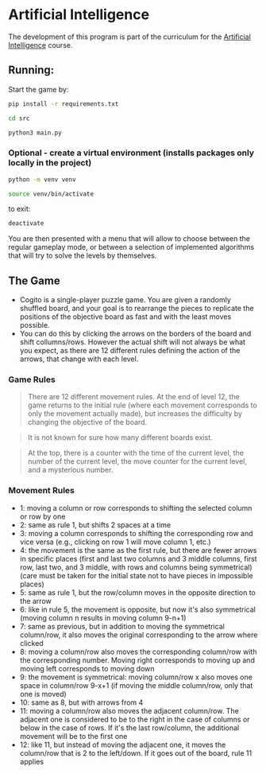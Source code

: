 # Artificial Intelligence

The development of this program is part of the curriculum for the [Artificial Intelligence](https://sigarra.up.pt/feup/en/ucurr_geral.ficha_uc_view?pv_ocorrencia_id=520334) course.

## Running:
Start the game by:

```sh
pip install -r requirements.txt
```

```sh
cd src
```

```sh
python3 main.py
```

### Optional - create a virtual environment (installs packages only locally in the project)

```sh
python -m venv venv
```
```sh
source venv/bin/activate
```

to exit: 

```sh
deactivate
```

You are then presented with a menu that will allow to choose between the regular gameplay mode, or between a selection of implemented algorithms that will try to solve the levels by themselves.

## The Game

- Cogito is a single-player puzzle game. You are given a randomly shuffled board, and your goal is to rearrange the pieces to replicate the positions of the objective board as fast and with the least moves possible.
- You can do this by clicking the arrows on the borders of the board and shift collumns/rows. However the actual shift will not always be what you expect, as there are 12 different rules defining the action of the arrows, that change with each level.

### Game Rules
> There are 12 different movement rules. At the end of level 12, the game returns to the initial rule (where each movement corresponds to only the movement actually made), but increases the difficulty by changing the objective of the board.

> It is not known for sure how many different boards exist.

> At the top, there is a counter with the time of the current level, the number of the current level, the move counter for the current level, and a mysterious number.

### Movement Rules
- 1: moving a column or row corresponds to shifting the selected column or row by one
- 2: same as rule 1, but shifts 2 spaces at a time
- 3: moving a column corresponds to shifting the corresponding row and vice versa (e.g., clicking on row 1 will move column 1, etc.)
- 4: the movement is the same as the first rule, but there are fewer arrows in specific places (first and last two columns and 3 middle columns, first row, last two, and 3 middle, with rows and columns being symmetrical) (care must be taken for the initial state not to have pieces in impossible places)
- 5: same as rule 1, but the row/column moves in the opposite direction to the arrow
- 6: like in rule 5, the movement is opposite, but now it's also symmetrical (moving column n results in moving column 9-n+1)
- 7: same as previous, but in addition to moving the symmetrical column/row, it also moves the original corresponding to the arrow where clicked
- 8: moving a column/row also moves the corresponding column/row with the corresponding number. Moving right corresponds to moving up and moving left corresponds to moving down
- 9: the movement is symmetrical: moving column/row x also moves one space in column/row 9-x+1 (if moving the middle column/row, only that one is moved)
- 10: same as 8, but with arrows from 4
- 11: moving a column/row also moves the adjacent column/row. The adjacent one is considered to be to the right in the case of columns or below in the case of rows. If it's the last row/column, the additional movement will be to the first one
- 12: like 11, but instead of moving the adjacent one, it moves the column/row that is 2 to the left/down. If it goes out of the board, rule 11 applies
